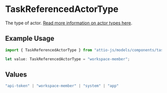 # TaskReferencedActorType

The type of actor. [Read more information on actor types here](/docs/actors).

## Example Usage

```typescript
import { TaskReferencedActorType } from "attio-js/models/components/task.js";

let value: TaskReferencedActorType = "workspace-member";
```

## Values

```typescript
"api-token" | "workspace-member" | "system" | "app"
```
